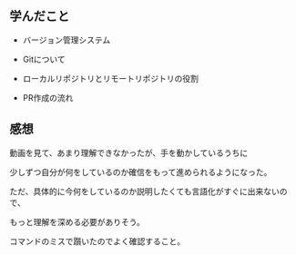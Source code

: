 ## 学んだこと
- バージョン管理システム

- Gitについて

- ローカルリポジトリとリモートリポジトリの役割

- PR作成の流れ

## 感想

動画を見て、あまり理解できなかったが、手を動かしているうちに

少しずつ自分が何をしているのか確信をもって進められるようになった。

ただ、具体的に今何をしているのか説明したくても言語化がすぐに出来ないので、

もっと理解を深める必要がありそう。

コマンドのミスで躓いたのでよく確認すること。
